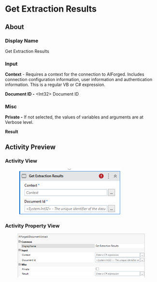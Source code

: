 # Get Extraction Results

## About

### Display Name

Get Extraction Results

### Input

**Context** - Requires a context for the connection to AIForged. Includes connection configuration information, user information and authentication information. This is a regular VB or C# expression.

**Document ID -** \<Int32> Document ID

### Misc

**Private -** If not selected, the values of variables and arguments are at Verbose level.

**Result**

## Activity Preview

### Activity View

<figure><img src="../../.gitbook/assets/image (97).png" alt=""><figcaption></figcaption></figure>

### Activity Property View

<figure><img src="../../.gitbook/assets/image (32).png" alt=""><figcaption></figcaption></figure>
